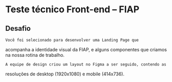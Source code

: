 # Teste técnico Front-end – FIAP

## Desafio

    Você foi selecionado para desenvolver uma Landing Page que
acompanha a identidade visual da FIAP, e alguns componentes que criamos na
nossa rotina de trabalho.

    A equipe de design criou um layout no Figma a ser seguido, contendo as
resoluções de desktop (1920x1080) e mobile (414x736).